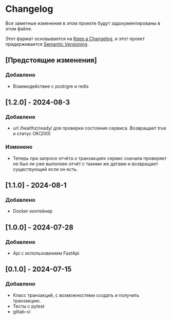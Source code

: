 # Changelog

Все заметные изменения в этом проекте будут задокументированы в этом файле.

Этот фармат основывается на [Keep a Changelog](https://keepachangelog.com/en/1.1.0/), и этот проект придерживается [Semantic Versioning](https://semver.org/spec/v2.0.0.html).

## [Предстоящие изменения]

### Добавлено

- Взаимодействие с postrgre и redis

## [1.2.0] - 2024-08-3

### Добавлено

- url /healthz/ready/ для проверки состояния сервиса. Возвращает true и статус OK(200)

### Изменено

- Теперь при запросе отчёта о транзакциях сервис сначала проверяет не был ли уже выполнен отчёт с такими же датами и возвращает существующий если он есть.

## [1.1.0] - 2024-08-1

### Добавлено

- Docker контейнер

## [1.0.0] - 2024-07-28

### Добавлено

- Api с использованием FastApi

## [0.1.0] - 2024-07-15

### Добавлено

- Класс транзакций, с возможностями создать и получить транзакцию.
- Тесты с pytest
- gitlab-ci
